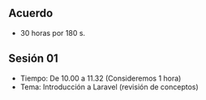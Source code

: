 Acuerdo
---
- 30 horas por 180 s.

Sesión 01
---
- Tiempo: De 10.00 a 11.32 (Consideremos 1 hora)
- Tema: Introducción a Laravel (revisión de conceptos)
